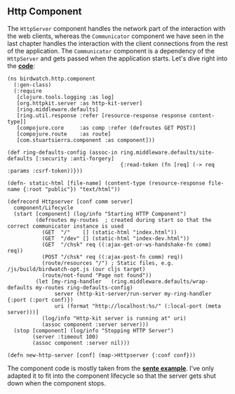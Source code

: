 ## Http Component

The ````HttpServer```` component handles the network part of the interaction with the web clients, whereas the ````Communicator```` component we have seen in the last chapter handles the interaction with the client connections from the rest of the application. The ````Communicator```` component is a dependency of the ````HttpServer```` and gets passed when the application starts. Let's dive right into the **[code](https://github.com/matthiasn/BirdWatch/blob/574d2178be6f399086ad2a5ec35c200d252bf887/Clojure-Websockets/MainApp/src/clj/birdwatch/http/component.clj)**:

~~~
(ns birdwatch.http.component
  (:gen-class)
  (:require
   [clojure.tools.logging :as log]
   [org.httpkit.server :as http-kit-server]
   [ring.middleware.defaults]
   [ring.util.response :refer [resource-response response content-type]]
   [compojure.core     :as comp :refer (defroutes GET POST)]
   [compojure.route    :as route]
   [com.stuartsierra.component :as component]))

(def ring-defaults-config (assoc-in ring.middleware.defaults/site-defaults [:security :anti-forgery]
                                    {:read-token (fn [req] (-> req :params :csrf-token))}))

(defn- static-html [file-name] (content-type (resource-response file-name {:root "public"}) "text/html"))

(defrecord Httpserver [conf comm server]
  component/Lifecycle
  (start [component] (log/info "Starting HTTP Component")
         (defroutes my-routes  ; created during start so that the correct communicator instance is used
           (GET  "/"    [] (static-html "index.html"))
           (GET  "/dev" [] (static-html "index-dev.html"))
           (GET  "/chsk" req ((:ajax-get-or-ws-handshake-fn comm) req))
           (POST "/chsk" req ((:ajax-post-fn comm) req))
           (route/resources "/") ; Static files, e.g. /js/build/birdwatch-opt.js (our cljs target)
           (route/not-found "Page not found"))
         (let [my-ring-handler   (ring.middleware.defaults/wrap-defaults my-routes ring-defaults-config)
               server (http-kit-server/run-server my-ring-handler {:port (:port conf)})
               uri (format "http://localhost:%s/" (:local-port (meta server)))]
           (log/info "Http-kit server is running at" uri)
           (assoc component :server server)))
  (stop [component] (log/info "Stopping HTTP Server")
        (server :timeout 100)
        (assoc component :server nil)))

(defn new-http-server [conf] (map->Httpserver {:conf conf}))
~~~

The component code is mostly taken from the **[sente example](https://github.com/ptaoussanis/sente/blob/master/example-project/src/example/my_app.cljx)**. I've only adapted it to fit into the component lifecycle so that the server gets shut down when the component stops.
